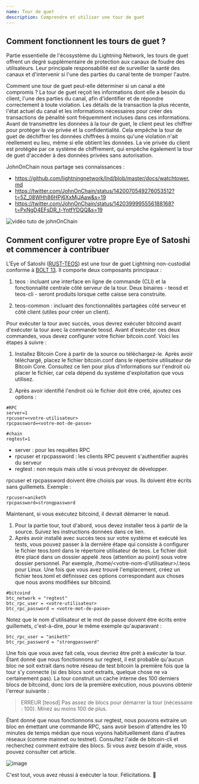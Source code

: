 ```yaml
---
name: Tour de guet
description: Comprendre et utiliser une tour de guet
---
```


## Comment fonctionnent les tours de guet ?

Partie essentielle de l'écosystème du Lightning Network, les tours de guet offrent un degré supplémentaire de protection aux canaux de foudre des utilisateurs. Leur principale responsabilité est de surveiller la santé des canaux et d'intervenir si l'une des parties du canal tente de tromper l'autre.

Comment une tour de guet peut-elle déterminer si un canal a été compromis ? La tour de guet reçoit les informations dont elle a besoin du client, l'une des parties du canal, afin d'identifier et de répondre correctement à toute violation. Les détails de la transaction la plus récente, l'état actuel du canal et les informations nécessaires pour créer des transactions de pénalité sont fréquemment incluses dans ces informations. Avant de transmettre les données à la tour de guet, le client peut les chiffrer pour protéger la vie privée et la confidentialité. Cela empêche la tour de guet de déchiffrer les données chiffrées à moins qu'une violation n'ait réellement eu lieu, même si elle obtient les données. La vie privée du client est protégée par ce système de chiffrement, qui empêche également la tour de guet d'accéder à des données privées sans autorisation.

JohnOnChain nous partage ses connaissances :

- https://github.com/lightningnetwork/lnd/blob/master/docs/watchtower.md
- https://twitter.com/JohnOnChain/status/1420070549276053512?t=5Z_08WHh86HPj6XxMjJAaw&s=19
- https://twitter.com/JohnOnChain/status/1420399995556188168?t=PxNgD4EFsDR_t-YntfYDQQ&s=19

![vidéo tuto de johnOnChain](https://tube.nuagelibre.fr/videos/watch/eb4065e5-cf0a-427e-96a9-1638f2efb91f)

## Comment configurer votre propre Eye of Satoshi et commencer à contribuer

L'Eye of Satoshi ([RUST-TEOS](https://github.com/talaia-labs/rust-teos?ref=blog.summerofbitcoin.org)) est une tour de guet Lightning non-custodial conforme à [BOLT 13](https://github.com/sr-gi/bolt13/blob/master/13-watchtowers.md?ref=blog.summerofbitcoin.org). Il comporte deux composants principaux :

1. teos : incluant une interface en ligne de commande (CLI) et la fonctionnalité centrale côté serveur de la tour. Deux binaires - teosd et teos-cli - seront produits lorsque cette caisse sera construite.

2. teos-common : incluant des fonctionnalités partagées côté serveur et côté client (utiles pour créer un client).

Pour exécuter la tour avec succès, vous devrez exécuter bitcoind avant d'exécuter la tour avec la commande teosd. Avant d'exécuter ces deux commandes, vous devez configurer votre fichier bitcoin.conf. Voici les étapes à suivre :

1. Installez Bitcoin Core à partir de la source ou téléchargez-le. Après avoir téléchargé, placez le fichier bitcoin.conf dans le répertoire utilisateur de Bitcoin Core. Consultez ce lien pour plus d'informations sur l'endroit où placer le fichier, car cela dépend du système d'exploitation que vous utilisez.

2. Après avoir identifié l'endroit où le fichier doit être créé, ajoutez ces options :

```
#RPC
server=1
rpcuser=<votre-utilisateur>
rpcpassword=<votre-mot-de-passe>

#chain
regtest=1
```

- server : pour les requêtes RPC
- rpcuser et rpcpassword : les clients RPC peuvent s'authentifier auprès du serveur
- regtest : non requis mais utile si vous prévoyez de développer.

rpcuser et rpcpassword doivent être choisis par vous. Ils doivent être écrits sans guillemets. Exemple :

```
rpcuser=aniketh
rpcpassword=strongpassword
```

Maintenant, si vous exécutez bitcoind, il devrait démarrer le nœud.

1. Pour la partie tour, tout d'abord, vous devez installer teos à partir de la source. Suivez les instructions données dans ce lien.
2. Après avoir installé avec succès teos sur votre système et exécuté les tests, vous pouvez passer à la dernière étape qui consiste à configurer le fichier teos.toml dans le répertoire utilisateur de teos. Le fichier doit être placé dans un dossier appelé .teos (attention au point) sous votre dossier personnel. Par exemple, /home/<votre-nom-d'utilisateur>/.teos pour Linux. Une fois que vous avez trouvé l'emplacement, créez un fichier teos.toml et définissez ces options correspondant aux choses que nous avons modifiées sur bitcoind.

```
#bitcoind
btc_network = "regtest"
btc_rpc_user = <votre-utilisateur>
btc_rpc_password = <votre-mot-de-passe>
```

Notez que le nom d'utilisateur et le mot de passe doivent être écrits entre guillemets, c'est-à-dire, pour le même exemple qu'auparavant :

```
btc_rpc_user = "aniketh"
btc_rpc_password = "strongpassword"
```

Une fois que vous avez fait cela, vous devriez être prêt à exécuter la tour. Étant donné que nous fonctionnons sur regtest, il est probable qu'aucun bloc ne soit extrait dans notre réseau de test bitcoin la première fois que la tour s'y connecte (si des blocs sont extraits, quelque chose ne va certainement pas). La tour construit un cache interne des 100 derniers blocs de bitcoind, donc lors de la première exécution, nous pouvons obtenir l'erreur suivante :

> ERREUR [teosd] Pas assez de blocs pour démarrer la tour (nécessaire : 100). Minez au moins 100 de plus.

Étant donné que nous fonctionnons sur regtest, nous pouvons extraire un bloc en émettant une commande RPC, sans avoir besoin d'attendre les 10 minutes de temps médian que nous voyons habituellement dans d'autres réseaux (comme mainnet ou testnet). Consultez l'aide de bitcoin-cli et recherchez comment extraire des blocs. Si vous avez besoin d'aide, vous pouvez consulter cet article.

![image](assets/2.png)

C'est tout, vous avez réussi à exécuter la tour. Félicitations. 🎉
